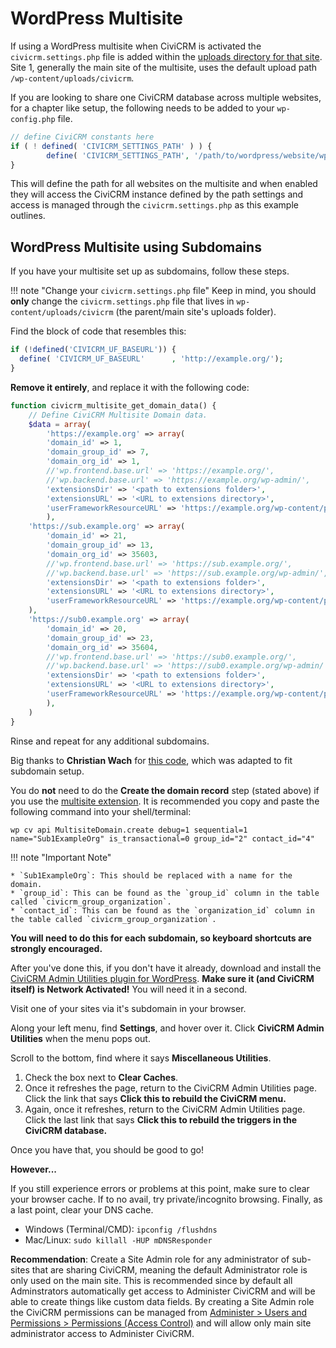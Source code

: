 # WordPress Multisite

If using a WordPress multisite when CiviCRM is activated the `civicrm.settings.php` file is added within the [uploads directory for that site](https://wordpress.org/support/article/multisite-network-administration/#uploaded-file-path). Site 1, generally the main site of the multisite, uses the default upload path `/wp-content/uploads/civicrm`.

If you are looking to share one CiviCRM database across multiple websites, for a chapter like setup, the following needs to be added to your `wp-config.php` file.

``` php
// define CiviCRM constants here
if ( ! defined( 'CIVICRM_SETTINGS_PATH' ) ) {
        define( 'CIVICRM_SETTINGS_PATH', '/path/to/wordpress/website/wp-content/uploads/civicrm/civicrm.settings.php' );
}
```

This will define the path for all websites on the multisite and when enabled they will access the CiviCRM instance defined by the path settings and access is managed through the `civicrm.settings.php` as this example outlines.

## WordPress Multisite using Subdomains
If you have your multisite set up as subdomains, follow these steps.

!!! note "Change your `civicrm.settings.php` file"
Keep in mind, you should **only** change the `civicrm.settings.php` file that lives in `wp-content/uploads/civicrm` (the parent/main site's uploads folder).

Find the block of code that resembles this:
    
```php
if (!defined('CIVICRM_UF_BASEURL')) {
  define( 'CIVICRM_UF_BASEURL'      , 'http://example.org/');
}
```

**Remove it entirely**, and replace it with the following code:

```php
function civicrm_multisite_get_domain_data() {
    // Define CiviCRM Multisite Domain data.
    $data = array(
        'https://example.org' => array(
	    'domain_id' => 1,
	    'domain_group_id' => 7,
	    'domain_org_id' => 1,
	    //'wp.frontend.base.url' => 'https://example.org/',
	    //'wp.backend.base.url' => 'https://example.org/wp-admin/',
	    'extensionsDir' => '<path to extensions folder>',
	    'extensionsURL' => '<URL to extensions directory>',
	    'userFrameworkResourceURL' => 'https://example.org/wp-content/plugins/civicrm/civicrm/',
        ),
	'https://sub.example.org' => array(
	    'domain_id' => 21,
	    'domain_group_id' => 13,
	    'domain_org_id' => 35603,
	    //'wp.frontend.base.url' => 'https://sub.example.org/',
	    //'wp.backend.base.url' => 'https://sub.example.org/wp-admin/',
	    'extensionsDir' => '<path to extensions folder>',
	    'extensionsURL' => '<URL to extensions directory>',
	    'userFrameworkResourceURL' => 'https://example.org/wp-content/plugins/civicrm/civicrm/',
	),
	'https://sub0.example.org' => array(
	    'domain_id' => 20,
	    'domain_group_id' => 23,
	    'domain_org_id' => 35604,
	    //'wp.frontend.base.url' => 'https://sub0.example.org/',
	    //'wp.backend.base.url' => 'https://sub0.example.org/wp-admin/',
	    'extensionsDir' => '<path to extensions folder>',
	    'extensionsURL' => '<URL to extensions directory>',
	    'userFrameworkResourceURL' => 'https://example.org/wp-content/plugins/civicrm/civicrm/',
        ), 
    )
}
```   

Rinse and repeat for any additional subdomains.

Big thanks to **Christian Wach** for [this code](https://gist.github.com/christianwach/5ca120670152df3dbfb8d3ca42079a96), which was adapted to fit subdomain setup.

You do **not** need to do the **Create the domain record** step (stated above) if you use the [multisite extension](https://lab.civicrm.org/extensions/multisite). It is recommended you copy and paste the following command into your shell/terminal:

`wp cv api MultisiteDomain.create debug=1 sequential=1 name="Sub1ExampleOrg" is_transactional=0 group_id="2" contact_id="4"`

!!! note "Important Note"

    * `Sub1ExampleOrg`: This should be replaced with a name for the domain.
    * `group_id`: This can be found as the `group_id` column in the table called `civicrm_group_organization`. 
    * `contact_id`: This can be found as the `organization_id` column in the table called `civicrm_group_organization`.

**You will need to do this for each subdomain, so keyboard shortcuts are strongly encouraged.**

After you've done this, if you don't have it already, download and install the [CiviCRM Admin Utilities plugin for WordPress](https://wordpress.org/plugins/civicrm-admin-utilities/). **Make sure it (and CiviCRM itself) is Network Activated!** You will need it in a second.

Visit one of your sites via it's subdomain in your browser. 

Along your left menu, find **Settings**, and hover over it. Click **CiviCRM Admin Utilities** when the menu pops out.

Scroll to the bottom, find where it says **Miscellaneous Utilities**.

1. Check the box next to **Clear Caches**.
2. Once it refreshes the page, return to the CiviCRM Admin Utilities page. Click the link that says **Click this to rebuild the CiviCRM menu.**
3. Again, once it refreshes, return to the CiviCRM Admin Utilities page. Click the last link that says **Click this to rebuild the triggers in the CiviCRM database.**

Once you have that, you should be good to go!

**However...**

If you still experience errors or problems at this point, make sure to clear your browser cache. If to no avail, try private/incognito browsing. Finally, as a last point, clear your DNS cache.

* Windows (Terminal/CMD): `ipconfig /flushdns`
* Mac/Linux: `sudo killall -HUP mDNSResponder`

**Recommendation**: Create a Site Admin role for any administrator of sub-sites that are sharing CiviCRM, meaning the default Administrator role is only used on the main site. This is recommended since by default all Adminstrators automatically get access to Administer CiviCRM and will be able to create things like custom data fields. By creating a Site Admin role the CiviCRM permissions can be managed from [Administer > Users and Permissions > Permissions (Access Control)](https://docs.civicrm.org/user/en/latest/initial-set-up/permissions-and-access-control/#access-control-permissions-in-wordpress) and will allow only main site administrator access to Administer CiviCRM.
